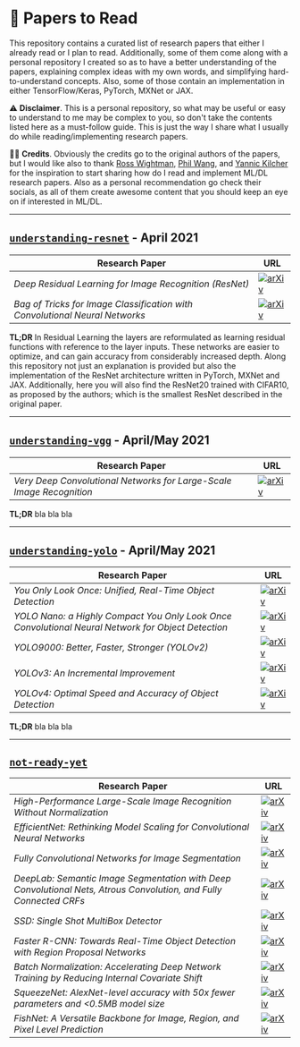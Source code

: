 # :balloon: Papers to Read

This repository contains a curated list of research papers that either I already read 
or I plan to read. Additionally, some of them come along with a personal repository I created so 
as to have a better understanding of the papers, explaining complex ideas with my own words, and 
simplifying hard-to-understand concepts. Also, some of those contain an implementation in either
TensorFlow/Keras, PyTorch, MXNet or JAX.

:warning: __Disclaimer__. This is a personal repository, so what may be useful or easy to understand to me
may be complex to you, so don't take the contents listed here as a must-follow guide. This
is just the way I share what I usually do while reading/implementing research papers.

:man_teacher: __Credits__. Obviously the credits go to the original authors of the papers, but I would like
also to thank [Ross Wightman](https://github.com/rwightman), [Phil Wang](https://github.com/lucidrains), and 
[Yannic Kilcher](https://youtube.com/c/yannickilcher) for the inspiration to start sharing how do I read and 
implement ML/DL research papers. Also as a personal recommendation go check their socials, as all of 
them create awesome content that you should keep an eye on if interested in ML/DL.

---

## [`understanding-resnet`](https://github.com/alvarobartt/understanding-resnet) - April 2021

| Research Paper | URL |
|----------------|-----|
| _Deep Residual Learning for Image Recognition (ResNet)_ | [![arXiv](https://img.shields.io/badge/arXiv-1512.03385-b31b1b.svg?style=flat)](https://arxiv.org/abs/1512.03385)
| _Bag of Tricks for Image Classification with Convolutional Neural Networks_ | [![arXiv](https://img.shields.io/badge/arXiv-1812.01187-b31b1b.svg?style=flat)](https://arxiv.org/abs/1812.01187)

__TL;DR__ In Residual Learning the layers are reformulated as learning residual functions with
reference to the layer inputs. These networks are easier to optimize, and can gain accuracy
from considerably increased depth. Along this repository not just an explanation is provided
but also the implementation of the ResNet architecture written in PyTorch, MXNet and JAX. 
Additionally, here you will also find the ResNet20 trained with CIFAR10, as proposed by the
authors; which is the smallest ResNet described in the original paper.

---

## [`understanding-vgg`](https://github.com/alvarobartt/understanding-vgg) - April/May 2021

| Research Paper | URL |
|----------------|-----|
| _Very Deep Convolutional Networks for Large-Scale Image Recognition_ | [![arXiv](https://img.shields.io/badge/arXiv-1409.1556-b31b1b.svg?style=flat)](https://arxiv.org/abs/1409.1556)

__TL;DR__ bla bla bla

---

## [`understanding-yolo`](https://github.com/alvarobartt/understanding-yolo) - April/May 2021

| Research Paper | URL |
|----------------|-----|
| _You Only Look Once: Unified, Real-Time Object Detection_ | [![arXiv](https://img.shields.io/badge/arXiv-1506.02640-b31b1b.svg?style=flat)](https://arxiv.org/abs/1506.02640)
| _YOLO Nano: a Highly Compact You Only Look Once Convolutional Neural Network for Object Detection_ | [![arXiv](https://img.shields.io/badge/arXiv-1910.01271-b31b1b.svg?style=flat)](https://arxiv.org/abs/1910.01271)
| _YOLO9000: Better, Faster, Stronger (YOLOv2)_ | [![arXiv](https://img.shields.io/badge/arXiv-1612.08242-b31b1b.svg?style=flat)](https://arxiv.org/abs/1612.08242)
| _YOLOv3: An Incremental Improvement_ | [![arXiv](https://img.shields.io/badge/arXiv-1804.02767-b31b1b.svg?style=flat)](https://arxiv.org/abs/1804.02767)
| _YOLOv4: Optimal Speed and Accuracy of Object Detection_ | [![arXiv](https://img.shields.io/badge/arXiv-2004.10934-b31b1b.svg?style=flat)](https://arxiv.org/abs/2004.10934)

__TL;DR__ bla bla bla

---

## [`not-ready-yet`](https://github.com/alvarobartt/)

| Research Paper | URL |
|----------------|-----|
| _High-Performance Large-Scale Image Recognition Without Normalization_ | [![arXiv](https://img.shields.io/badge/arXiv-2102.06171-b31b1b.svg?style=flat)](https://arxiv.org/abs/2102.06171)
| _EfficientNet: Rethinking Model Scaling for Convolutional Neural Networks_ | [![arXiv](https://img.shields.io/badge/arXiv-1905.11946-b31b1b.svg?style=flat)](https://arxiv.org/abs/1905.11946)
| _Fully Convolutional Networks for Image Segmentation_ | [![arXiv](https://img.shields.io/badge/arXiv-1411.4038-b31b1b.svg?style=flat)](https://arxiv.org/abs/1411.4038)
| _DeepLab: Semantic Image Segmentation with Deep Convolutional Nets, Atrous Convolution, and Fully Connected CRFs_ | [![arXiv](https://img.shields.io/badge/arXiv-1606.00915-b31b1b.svg?style=flat)](https://arxiv.org/abs/1606.00915)
| _SSD: Single Shot MultiBox Detector_ | [![arXiv](https://img.shields.io/badge/arXiv-1512.02325-b31b1b.svg?style=flat)](https://arxiv.org/abs/1512.02325)
| _Faster R-CNN: Towards Real-Time Object Detection with Region Proposal Networks_ | [![arXiv](https://img.shields.io/badge/arXiv-1506.01497-b31b1b.svg?style=flat)](https://arxiv.org/abs/1506.01497)
| _Batch Normalization: Accelerating Deep Network Training by Reducing Internal Covariate Shift_ | [![arXiv](https://img.shields.io/badge/arXiv-1502.03167-b31b1b.svg?style=flat)](https://arxiv.org/abs/1502.03167)
| _SqueezeNet: AlexNet-level accuracy with 50x fewer parameters and <0.5MB model size_ | [![arXiv](https://img.shields.io/badge/arXiv-1602.07360-b31b1b.svg?style=flat)](https://arxiv.org/abs/1602.07360)
| _FishNet: A Versatile Backbone for Image, Region, and Pixel Level Prediction_ | [![arXiv](https://img.shields.io/badge/arXiv-1901.03495-b31b1b.svg?style=flat)](https://arxiv.org/abs/1901.03495)
